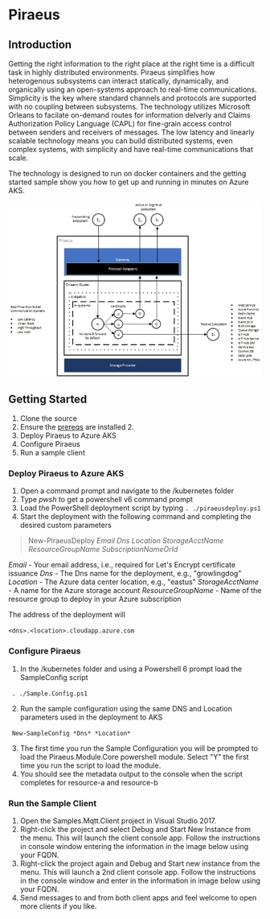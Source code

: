 # Piraeus
## Introduction
Getting the right information to the right place at the right time is a difficult task in highly distributed environments.  Piraeus simplifies how heterogenous subsystems can interact statically, dynamically, and organically using an open-systems approach to real-time communications. Simplicity is the key where standard channels and protocols are supported with no coupling between subsystems.  The technology utilizes Microsoft Orleans to facilate on-demand routes for information delverly and Claims Authorization Policy Language (CAPL) for fine-grain access control between senders and receivers of messages.  The low latency and linearly scalable technology means you can build distributed systems, even complex systems, with simplicity and have real-time communications that scale.

The technology is designed to run on docker containers and the getting started sample show you how to get up and running in minutes on Azure AKS.

![Architecture](/docs/arch.jpg)
## Getting Started

 1. Clone the source
 2. Ensure the [prereqs](/docs/prereqs.md) are installed  2. 
 3. Deploy Piraeus to Azure AKS
 4. Configure Piraeus
 5. Run a sample client
 
 ### Deploy Piraeus to Azure AKS
 
 1. Open a command prompt and navigate to the /kubernetes folder 
 2. Type *pwsh* to get a powershell v6 command prompt 
 3.  Load the PowerShell deployment script by typing
 ```. ./piraeusdeploy.ps1 ``` 
 4. Start the deployment with the following command and completing the desired custom parameters
> New-PiraeusDeploy *Email* *Dns* *Location* *StorageAcctName* *ResourceGroupName* *SubscriptionNameOrId*
> 
*Email* - Your email address, i.e., required for Let's Encrypt certificate issuance
*Dns* - The Dns name for the deployment, e.g., "growlingdog"
*Location* - The Azure data center location, e.g., "eastus"
*StorageAcctName* - A name for the Azure storage account
*ResourceGroupName* - Name of the resource group to deploy in your Azure subscription

The address of the deployment will

```<dns>.<location>.cloudapp.azure.com```

### Configure Piraeus

 1. In the /kubernetes folder and using a Powershell 6 prompt load the SampleConfig script
 
 ``` . ./Sample.Config.ps1```
 
 2. Run the sample configuration using the same DNS and Location parameters used in the deployment to AKS
 
 ``` New-SampleConfig *Dns* *Location*```
 
 3. The first time you run the Sample Configuration you will be prompted to load the Piraeus.Module.Core powershell module.  Select "Y" the first time you run the script to load the module.
 4. You should see the metadata output to the console when the script completes for resource-a and resource-b

### Run the Sample Client

 1. Open the Samples.Mqtt.Client project in Visual Studio 2017. 
 2. Right-click the project and select Debug and Start New Instance from the menu.  This will launch the client console app.  Follow the instructions in console window entering the information in the image below using your FQDN.
 3. Right-click the project again and Debug and Start new instance from the menu.  This will launch a 2nd client console app.  Follow the instructions in the console window and enter in the information in image below using your FQDN.
 4. Send messages to and from both client apps and feel welcome to open more clients if you like.
